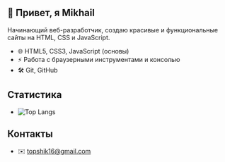 ## 👋 Привет, я Mikhail 

Начинающий веб-разработчик, создаю красивые и функциональные сайты на HTML, CSS и JavaScript.
- 🌐 HTML5, CSS3, JavaScript (основы)
- ⚡ Работа с браузерными инструментами и консолью
- 🛠 Git, GitHub

## Статистика
- ![Top Langs](https://github-readme-stats.vercel.app/api/top-langs/?username=topqwi9416&layout=compact&theme=dark)

## Контакты
- ✉️ topshik16@gmail.com
